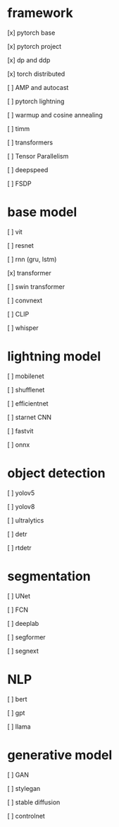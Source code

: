 # framework

[x] pytorch base

[x] pytorch project

[x] dp and ddp

[x] torch distributed

[ ] AMP and autocast

[ ] pytorch lightning

[ ] warmup and cosine annealing

[ ] timm

[ ] transformers

[ ] Tensor Parallelism

[ ] deepspeed

[ ] FSDP

# base model

[ ] vit

[ ] resnet

[ ] rnn (gru, lstm)

[x] transformer

[ ] swin transformer

[ ] convnext

[ ] CLIP

[ ] whisper

# lightning model

[ ] mobilenet

[ ] shufflenet

[ ] efficientnet

[ ] starnet CNN

[ ] fastvit

[ ] onnx

# object detection

[ ] yolov5

[ ] yolov8

[ ] ultralytics

[ ] detr

[ ] rtdetr

# segmentation

[ ] UNet

[ ] FCN

[ ] deeplab

[ ] segformer

[ ] segnext

# NLP

[ ] bert

[ ] gpt

[ ] llama

# generative model

[ ] GAN

[ ] stylegan

[ ] stable diffusion

[ ] controlnet
